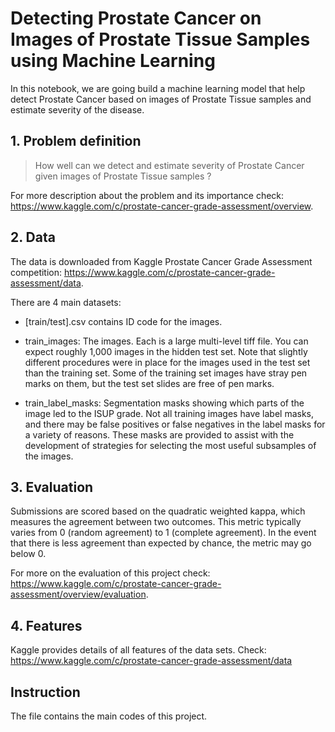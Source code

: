 # Detecting Prostate Cancer on Images of Prostate Tissue Samples using Machine Learning
In this notebook, we are going build a machine learning model that help detect Prostate Cancer based on images of Prostate Tissue samples and estimate severity of the disease.

## 1. Problem definition

> How well can we detect and estimate severity of Prostate Cancer given images of Prostate Tissue samples ?

For more description about the problem and its importance check: https://www.kaggle.com/c/prostate-cancer-grade-assessment/overview.

## 2. Data

The data is downloaded from Kaggle Prostate Cancer Grade Assessment competition: 
https://www.kaggle.com/c/prostate-cancer-grade-assessment/data.

There are 4 main datasets:

* [train/test].csv contains ID code for the images.


* train_images: The images. Each is a large multi-level tiff file. You can expect roughly 1,000 images in the hidden test set. Note that slightly different procedures were in place for the images used in the test set than the training set. Some of the training set images have stray pen marks on them, but the test set slides are free of pen marks.

* train_label_masks: Segmentation masks showing which parts of the image led to the ISUP grade. Not all training images have label masks, and there may be false positives or false negatives in the label masks for a variety of reasons. These masks are provided to assist with the development of strategies for selecting the most useful subsamples of the images.

## 3. Evaluation

Submissions are scored based on the quadratic weighted kappa, which measures the agreement between two outcomes. This metric typically varies from 0 (random agreement) to 1 (complete agreement). In the event that there is less agreement than expected by chance, the metric may go below 0.

For more on the evaluation of this project check: https://www.kaggle.com/c/prostate-cancer-grade-assessment/overview/evaluation.

## 4. Features

Kaggle provides details of all features of the data sets. Check: 
https://www.kaggle.com/c/prostate-cancer-grade-assessment/data

## Instruction

The file <!---
your comment goes here
and here
--> contains the main codes of this project.

